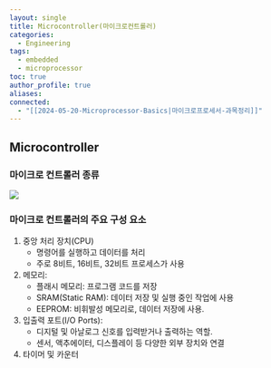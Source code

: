 ```yaml
---
layout: single
title: Microcontroller(마이크로컨트롤러)
categories:
  - Engineering
tags:
  - embedded
  - microprocessor
toc: true
author_profile: true
aliases: 
connected:
  - "[[2024-05-20-Microprocessor-Basics|마이크로프로세서-과목정리]]"
---
```

## Microcontroller
### **마이크로 컨트롤러 종류**
![](../../files/microcontrollers.png)
### 마이크로 컨트롤러의 주요 구성 요소
1. 중앙 처리 장치(CPU)
	- 명령어를 실행하고 데이터를 처리
	- 주로 8비트, 16비트, 32비트 프로세스가 사용
2. 메모리:
	- 플래시 메모리: 프로그램 코드를 저장
	- SRAM(Static RAM): 데이터 저장 및 실행 중인 작업에 사용
	- EEPROM: 비휘발성 메모리로, 데이터 저장에 사용.
3. 입출력 포트(I/O Ports):
	- 디지털 및 아날로그 신호를 입력받거나 출력하는 역할.
	- 센서, 액추에이터, 디스플레이 등 다양한 외부 장치와 연결
4. 타이머 및 카운터
